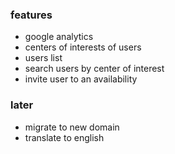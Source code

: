 ### features

- google analytics
- centers of interests of users
- users list
- search users by center of interest
- invite user to an availability

### later

- migrate to new domain
- translate to english
